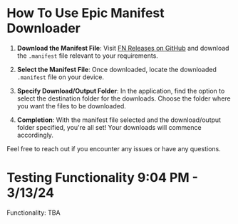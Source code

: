 # How To Use Epic Manifest Downloader

1. **Download the Manifest File**: Visit [FN Releases on GitHub](https://github.com/polynite/fn-releases) and download the `.manifest` file relevant to your requirements.

2. **Select the Manifest File**: Once downloaded, locate the downloaded `.manifest` file on your device.

3. **Specify Download/Output Folder**: In the application, find the option to select the destination folder for the downloads. Choose the folder where you want the files to be downloaded.

4. **Completion**: With the manifest file selected and the download/output folder specified, you're all set! Your downloads will commence accordingly.

Feel free to reach out if you encounter any issues or have any questions.

# Testing Functionality 9:04 PM - 3/13/24
Functionality: TBA
